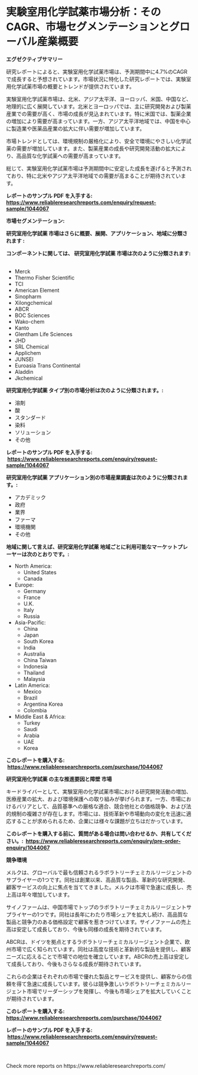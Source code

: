 <p><h1>実験室用化学試薬市場分析：そのCAGR、市場セグメンテーションとグローバル産業概要</h1></p><p><strong>エグゼクティブサマリー</strong></p>
<p><p>研究レポートによると、実験室用化学試薬市場は、予測期間中に4.7%のCAGRで成長すると予想されています。市場状況に特化した研究レポートでは、実験室用化学試薬市場の概要とトレンドが提供されています。</p><p>実験室用化学試薬市場は、北米、アジア太平洋、ヨーロッパ、米国、中国など、地理的に広く展開しています。北米とヨーロッパでは、主に研究開発および製薬産業での需要が高く、市場の成長が見込まれています。特に米国では、製薬企業の増加により需要が高まっています。一方、アジア太平洋地域では、中国を中心に製造業や医薬品産業の拡大に伴い需要が増加しています。</p><p>市場トレンドとしては、環境規制の厳格化により、安全で環境にやさしい化学試薬の需要が増加しています。また、製薬産業の成長や研究開発活動の拡大により、高品質な化学試薬への需要が高まっています。</p><p>総じて、実験室用化学試薬市場は予測期間中に安定した成長を遂げると予測されており、特に北米やアジア太平洋地域での需要が高まることが期待されています。</p></p>
<p><strong>レポートのサンプル PDF を入手する: <a href="https://www.reliableresearchreports.com/enquiry/request-sample/1044067">https://www.reliableresearchreports.com/enquiry/request-sample/1044067</a></strong></p>
<p><strong>市場セグメンテーション:</strong></p>
<p><strong> 研究室用化学試薬 市場はさらに概要、展開、アプリケーション、地域に分類されます :</strong></p>
<p><strong>コンポーネントに関しては、 研究室用化学試薬 市場は次のように分類されます: &nbsp;</strong></p>
<p><ul><li>Merck</li><li>Thermo Fisher Scientific</li><li>TCI</li><li>American Element</li><li>Sinopharm</li><li>Xilongchemical</li><li>ABCR</li><li>BOC Sciences</li><li>Wako-chem</li><li>Kanto</li><li>Glentham Life Sciences</li><li>JHD</li><li>SRL Chemical</li><li>Applichem</li><li>JUNSEI</li><li>Euroasia Trans Continental</li><li>Aladdin</li><li>Jkchemical</li></ul></p>
<p><strong> 研究室用化学試薬 タイプ別の市場分析は次のように分類されます。:</strong></p>
<p><ul><li>溶剤</li><li>酸</li><li>スタンダード</li><li>染料</li><li>ソリューション</li><li>その他</li></ul></p>
<p><strong>レポートのサンプル PDF を入手する: &nbsp;<a href="https://www.reliableresearchreports.com/enquiry/request-sample/1044067">https://www.reliableresearchreports.com/enquiry/request-sample/1044067</a></strong></p>
<p><strong> 研究室用化学試薬 アプリケーション別の市場産業調査は次のように分類されます。:</strong></p>
<p><ul><li>アカデミック</li><li>政府</li><li>業界</li><li>ファーマ</li><li>環境機関</li><li>その他</li></ul></p>
<p><strong>地域に関して言えば、研究室用化学試薬 地域ごとに利用可能なマーケットプレーヤーは次のとおりです。:</strong></p>
<p><ul>
    <li>
        North America:
        <ul>
            <li>United States</li>
            <li>Canada</li>
        </ul>
    </li>
    <li>
        Europe:
        <ul>
            <li>Germany</li>
            <li>France</li>
            <li>U.K.</li>
            <li>Italy</li>
            <li>Russia</li>
        </ul>
    </li>
    <li>
        Asia-Pacific:
        <ul>
            <li>China</li>
            <li>Japan</li>
            <li>South Korea</li>
            <li>India</li>
            <li>Australia</li>
            <li>China Taiwan</li>
            <li>Indonesia</li>
            <li>Thailand</li>
            <li>Malaysia</li>
        </ul>
    </li>
    <li>
        Latin America:
        <ul>
            <li>Mexico</li>
            <li>Brazil</li>
            <li>Argentina Korea</li>
            <li>Colombia</li>
        </ul>
    </li>
    <li>
        Middle East & Africa:
        <ul>
            <li>Turkey</li>
            <li>Saudi</li>
            <li>Arabia</li>
            <li>UAE</li>
            <li>Korea</li>
        </ul>
    </li>
    </ul></p>
<p><strong>このレポートを購入する: &nbsp;<a href="https://www.reliableresearchreports.com/purchase/1044067">https://www.reliableresearchreports.com/purchase/1044067</a></strong></p>
<p><strong>研究室用化学試薬 の主な推進要因と障壁 市場</strong></p>
<p><p>キードライバーとして、実験室用の化学試薬市場における研究開発活動の増加、医療産業の拡大、および環境保護への取り組みが挙げられます。一方、市場におけるバリアとして、品質基準への厳格な適合、競合他社との価格競争、および法的規制の複雑さが存在します。市場には、技術革新や市場動向の変化を迅速に適応することが求められるため、企業には様々な課題が立ちはだかっています。</p></p>
<p><strong>このレポートを購入する前に、質問がある場合は問い合わせるか、共有してください。:&nbsp; <a href="https://www.reliableresearchreports.com/enquiry/pre-order-enquiry/1044067">https://www.reliableresearchreports.com/enquiry/pre-order-enquiry/1044067</a></strong></p>
<p><strong>競争環境</strong></p>
<p><p>メルクは、グローバルで最も信頼されるラボラトリーチェミカルリージェントのサプライヤーの1つです。同社は創業以来、高品質な製品、革新的な研究開発、顧客サービスの向上に焦点を当ててきました。メルクは市場で急速に成長し、売上高は年々増加しています。</p><p>サイノファームは、中国市場でトップのラボラトリーチェミカルリージェントサプライヤーの1つです。同社は長年にわたり市場シェアを拡大し続け、高品質な製品と競争力のある価格設定で顧客を惹きつけています。サイノファームの売上高は安定して成長しており、今後も同様の成長を期待されています。</p><p>ABCRは、ドイツを拠点とするラボラトリーチェミカルリージェント企業で、欧州市場で広く知られています。同社は高度な技術と革新的な製品を提供し、顧客ニーズに応えることで市場での地位を確立しています。ABCRの売上高は安定して成長しており、今後もさらなる成長が期待されています。</p><p>これらの企業はそれぞれの市場で優れた製品とサービスを提供し、顧客からの信頼を得て急速に成長しています。彼らは競争激しいラボラトリーチェミカルリージェント市場でリーダーシップを発揮し、今後も市場シェアを拡大していくことが期待されています。</p></p>
<p><strong>このレポートを購入する: &nbsp; <a href="https://www.reliableresearchreports.com/purchase/1044067">https://www.reliableresearchreports.com/purchase/1044067</a></strong></p>
<p><strong>レポートのサンプル PDF を入手する: &nbsp;<a href="https://www.reliableresearchreports.com/enquiry/request-sample/1044067">https://www.reliableresearchreports.com/enquiry/request-sample/1044067</a></strong><strong></strong></p>
<p>&nbsp;</p>
<p>Check more reports on https://www.reliableresearchreports.com/</p>